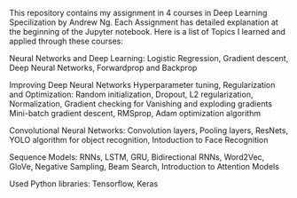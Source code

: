 This repository contains my assignment in 4 courses in Deep Learning Specilization by Andrew Ng.
Each Assignment has detailed explanation at the beginning of the Jupyter notebook.
Here is a list of Topics I learned and applied through these courses:

Neural Networks and Deep Learning:
Logistic Regression, Gradient descent, Deep Neural Networks, Forwardprop and Backprop

Improving Deep Neural Networks Hyperparameter tuning, Regularization and Optimization:
Random initialization, Dropout, L2 regularization, Normalization, Gradient checking for Vanishing and exploding gradients
Mini-batch gradient descent, RMSprop, Adam optimization algorithm

Convolutional Neural Networks:
Convolution layers, Pooling layers, ResNets, YOLO algorithm for object recognition, Intoduction to Face Recognition

Sequence Models:
RNNs, LSTM, GRU, Bidirectional RNNs, Word2Vec, GloVe, Negative Sampling, Beam Search, Introduction to Attention Models

Used Python libraries: Tensorflow, Keras


